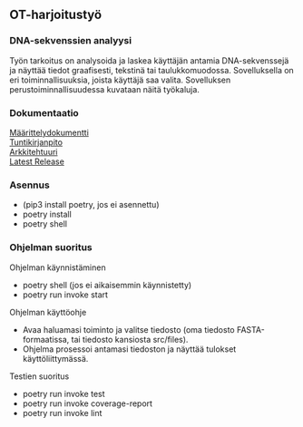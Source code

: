 ## OT-harjoitustyö  

### DNA-sekvenssien analyysi
Työn tarkoitus on analysoida ja laskea käyttäjän antamia DNA-sekvenssejä ja näyttää tiedot graafisesti, tekstinä tai taulukkomuodossa. Sovelluksella on eri toiminnallisuuksia, joista käyttäjä saa valita.
Sovelluksen perustoiminnallisuudessa kuvataan näitä työkaluja.

### Dokumentaatio
[Määrittelydokumentti](/dokumentaatio/Määrittelydokumentti.md)  
[Tuntikirjanpito](/dokumentaatio/Tuntikirjanpito.md)  
[Arkkitehtuuri](/dokumentaatio/arkkitehtuuri.md)  
[Latest Release](https://github.com/jonthus/ot-harjoitustyo/releases/tag/viikko5)  


### Asennus
- (pip3 install poetry, jos ei asennettu)
- poetry install
- poetry shell

### Ohjelman suoritus

Ohjelman käynnistäminen
- poetry shell (jos ei aikaisemmin käynnistetty)
- poetry run invoke start

Ohjelman käyttöohje
- Avaa haluamasi toiminto ja valitse tiedosto (oma tiedosto FASTA-formaatissa, tai tiedosto kansiosta src/files).
- Ohjelma prosessoi antamasi tiedoston ja näyttää tulokset käyttöliittymässä.

Testien suoritus
- poetry run invoke test
- poetry run invoke coverage-report
- poetry run invoke lint
